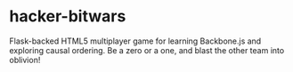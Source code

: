 hacker-bitwars
==============

Flask-backed HTML5 multiplayer game for learning Backbone.js and exploring causal ordering. Be a zero or a one, and blast the other team into oblivion!